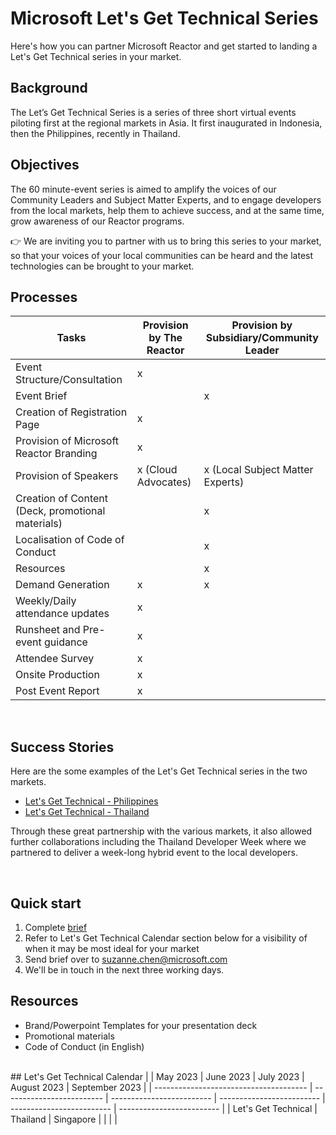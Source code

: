 # Microsoft Let's Get Technical Series 
Here's how you can partner Microsoft Reactor and get started to landing a Let's Get Technical series in your market. 
<br/>
## Background
The Let’s Get Technical Series is a series of three short virtual events piloting first at the regional markets in Asia. It first inaugurated in Indonesia, then the Philippines, recently in Thailand. 
<br/>
## Objectives 
The 60 minute-event series is aimed to amplify the voices of our Community Leaders and Subject Matter Experts, and to engage developers from the local markets, help them to achieve success, and at the same time, grow awareness of our Reactor programs. 
<br/>

👉 We are inviting you to partner with us to bring this series to your market, so that your voices of your local communities can be heard and the latest technologies can be brought to your market. 
<br/>
## Processes 
| Tasks                                                 | Provision by The Reactor      | Provision by Subsidiary/Community Leader     |
| -------------------------------------------------     | ------------------------------| -------------------------------------------- |
| Event Structure/Consultation                          | x                             |                                              |
| Event Brief                                           |                               | x                                            |
| Creation of Registration Page                         | x                             |                                              |
| Provision of Microsoft Reactor Branding               | x                             |                                              |
| Provision of Speakers                                 | x (Cloud Advocates)           | x (Local Subject Matter Experts)             | 
| Creation of Content (Deck, promotional materials)     |                               | x                                            |
| Localisation of Code of Conduct                       |                               | x
| Resources                                             |                               | x                                            |
| Demand Generation                                     | x                             | x                                            |
| Weekly/Daily attendance updates                       | x                             |                                              |
| Runsheet and Pre-event guidance                       | x                             |                                              |
| Attendee Survey                                       | x                             |                                              |
| Onsite Production                                     | x                             |                                              |
| Post Event Report                                     | x                             |                                              |


<br/>

## Success Stories 
Here are the some examples of the Let's Get Technical series in the two markets. 
* [Let's Get Technical - Philippines](https://www.youtube.com/watch?v=fMBfQL7Tvkg)
* [Let's Get Technical - Thailand](https://www.youtube.com/watch?v=OdSF9ZcoYT0)  

Through these great partnership with the various markets, it also allowed further collaborations including the Thailand Developer Week where we partnered to deliver a week-long hybrid event to the local developers. 

<br/>

## Quick start

1. Complete [brief](https://github.com/microsoft/Lets-Get-Technical/Lets-Get-Technical-Brief.docx) 
2. Refer to Let's Get Technical Calendar section below for a visibility of when it may be most ideal for your market
3. Send brief over to suzanne.chen@microsoft.com 
4. We'll be in touch in the next three working days.  

## Resources 
* Brand/Powerpoint Templates for your presentation deck 
* Promotional materials 
* Code of Conduct (in English) 

<br/>
## Let's Get Technical Calendar   
|                                           | May 2023                  | June 2023                 | July 2023                 | August 2023               | September 2023            | 
| --------------------------------------    | ------------------------- | ------------------------- | ------------------------- | ------------------------- | ------------------------- |
| Let's Get Technical                       | Thailand                  | Singapore                 |                           |                           |                           |
